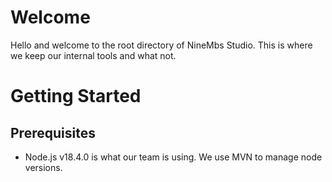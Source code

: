 # Welcome

Hello and welcome to the root directory of NineMbs Studio. This is where we keep
our internal tools and what not.

# Getting Started

## Prerequisites

- Node.js v18.4.0 is what our team is using. We use MVN to manage node versions.

